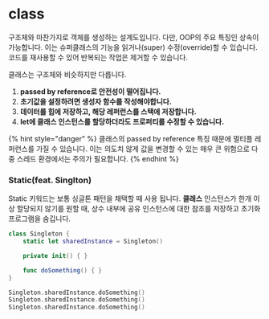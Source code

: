 # class

구조체와 마찬가지로 객체를 생성하는 설계도입니다. 다만, OOP의 주요 특징인 상속이 가능합니다. 이는 슈퍼클래스의 기능을 읽거나(super) 수정(override)할 수 있습니다. 코드를 재사용할 수 있어 반복되는 작업은 제거할 수 있습니다.



클래스는 구조체와 비슷하지만 다릅니다.

1. **passed by reference로 안전성이 떨어집니다.**&#x20;
2. **초기값을 설정하려면 생성자 함수를 작성해야합니다.**&#x20;
3. **데이터를 힙에 저장하고, 해당 레퍼런스를 스택에 저장합니다.**
4. **let에 클래스 인스턴스를 할당하더라도 프로퍼티를 수정할 수 있습니다.**



{% hint style="danger" %}
클래스의 passed by reference 특징 때문에 멀티플 레퍼런스를 가질 수 있습니다. 이는 의도치 않게 값을 변경할 수 있는 매우 큰 위험으로 다중 스레드 환경에서는 주의가 필요합니다.
{% endhint %}





### Static(feat. Singlton)

Static 키워드는 보통 싱글톤 패턴을 채택할 때 사용 됩니다. **클래스** 인스턴스가 한개 이상 할당되지 않기를 원할 때, 상수 내부에 공유 인스턴스에 대한 참조를 저장하고 초기화 프로그램을 숨깁니다.



```swift
class Singleton {
    static let sharedInstance = Singleton()

    private init() { }

    func doSomething() { }
}

Singleton.sharedInstance.doSomething()
Singleton.sharedInstance.doSomething()
Singleton.sharedInstance.doSomething()
```

